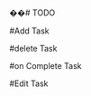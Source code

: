 ��#   T O D O 

#Add Task

<script>
let alltasks = [];
    let list = document.getElementById("list");

    function add() {
        let task = document.querySelector("#task").value;
        if (task === "") {
            alert("Please add your task");
            return;
        }
        // Add task to the array
        alltasks.push(task);
        // Create a new task element
        let newelement = document.createElement("div");
        newelement.setAttribute("class", "eachtask");
        newelement.innerHTML = `
            <span><input type="checkbox" class="taskdone"></span>
            <span class="task">${task}</span>
            <span id="opButton">
                <button class="edit"><i class="fa-solid fa-pen-to-square"></i></button>
                <button class="delete"><i class="fa-solid fa-trash"></i></button>
            </span>`;
        list.appendChild(newelement);
        // Clear input field
        document.querySelector("#task").value = "";

</script>

#delete Task

<script>
   // Attach delete event listener to the new delete button
        newelement.querySelector(".delete").addEventListener("click", function () {
            let currentelement = this.parentElement.parentElement;
            list.removeChild(currentelement);
        });
</script>

#on Complete Task
<script>
 //  on check box click
        newelement.querySelector(".taskdone").addEventListener("change", function (e) {
            let currentelement = this.parentElement.parentElement;
            let taskText = currentelement.querySelector("span:nth-child(2)").textContent;
             // task done
            if (e.currentTarget.checked) {
                currentelement.classList.add("eachtaskdone");
                currentelement.classList.remove(".eachtask");
            } 
            // task pending
            else{
                currentelement.classList.remove("eachtaskdone");
                currentelement.classList.add("eachtask");
            }

        });
        // end of checkbox
</script>

#Edit Task

<script>
       // Adding event listener to the Edit button
newelement.querySelector(".edit").addEventListener("click", function () {
    let currentelement = this.parentElement.parentElement;
    let taskTextElement = currentelement.querySelector("span:nth-child(2)");
   
    // Check if we are currently in edit mode
    if (this.classList.contains("editing")) {
        // Save the new task text
        let newInput = currentelement.querySelector(".newInput").value;
        taskTextElement.innerHTML = newInput;
        this.innerHTML = `<i class="fa-solid fa-pen-to-square"></i>`;
        this.classList.remove("editing");
    } else {
        // Switch to edit mode
        let currentText = taskTextElement.textContent;
        taskTextElement.innerHTML = `<input type="text" value="${currentText}" class="newInput" autofocus/>`;
        this.innerHTML = "Save";
        this.classList.add("editing");
    }
});
</script>
 
